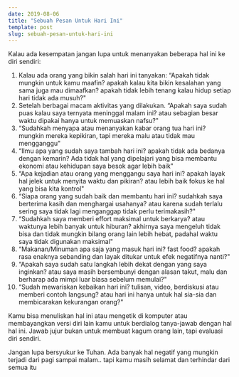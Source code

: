 ```yaml
---
date: 2019-08-06
title: "Sebuah Pesan Untuk Hari Ini"
template: post
slug: sebuah-pesan-untuk-hari-ini
---
```


Kalau ada kesempatan jangan lupa untuk menanyakan beberapa hal ini ke diri sendiri:

1. Kalau ada orang yang bikin salah hari ini tanyakan: “Apakah tidak mungkin untuk kamu maafin? apakah kalau kita bikin kesalahan yang sama juga mau dimaafkan? apakah tidak lebih tenang kalau hidup setiap hari tidak ada musuh?"
2. Setelah berbagai macam aktivitas yang dilakukan. “Apakah saya sudah puas kalau saya ternyata meninggal malam ini? atau sebagian besar waktu dipakai hanya untuk memuaskan nafsu?"
3. “Sudahkah menyapa atau menanyakan kabar orang tua hari ini? mungkin mereka kepikiran, tapi mereka malu atau tidak mau mengganggu"
4. “Ilmu apa yang sudah saya tambah hari ini? apakah tidak ada bedanya dengan kemarin? Ada tidak hal yang dipelajari yang bisa membantu ekonomi atau kehidupan saya besok agar lebih baik"
5. “Apa kejadian atau orang yang menggangu saya hari ini? apakah layak hal jelek untuk menyita waktu dan pikiran? atau lebih baik fokus ke hal yang bisa kita kontrol"
6. “Siapa orang yang sudah baik dan membantu hari ini? sudahkah saya berterima kasih dan menghargai usahanya? atau karena sudah terlalu sering saya tidak lagi menganggap tidak perlu terimakasih?"
7. “Sudahkah saya memberi effort maksimal untuk berkarya? atau waktunya lebih banyak untuk hiburan? akhirnya saya mengeluh tidak bisa dan tidak mungkin bilang orang lain lebih hebat, padahal waktu saya tidak digunakan maksimal"
8. “Makanan/Minuman apa saja yang masuk hari ini? fast food? apakah rasa enaknya sebanding dan layak ditukar untuk efek negatifnya nanti?"
9. “Apakah saya sudah satu langkah lebih dekat dengan yang saya inginkan? atau saya masih bersembunyi dengan alasan takut, malu dan berharap ada mimpi luar biasa sebelum memulai?"
10. “Sudah mewariskan kebaikan hari ini? tulisan, video, berdiskusi atau memberi contoh langsung? atau hari ini hanya untuk hal sia-sia dan membicarakan kekurangan orang?"

Kamu bisa menuliskan hal ini atau mengetik di komputer atau membayangkan versi diri lain kamu untuk berdialog tanya-jawab dengan hal hal ini. Jawab jujur bukan untuk membuat kagum orang lain, tapi evaluasi diri sendiri.

Jangan lupa bersyukur ke Tuhan. Ada banyak hal negatif yang mungkin terjadi dari pagi sampai malam.. tapi kamu masih selamat dan terhindar dari semua itu